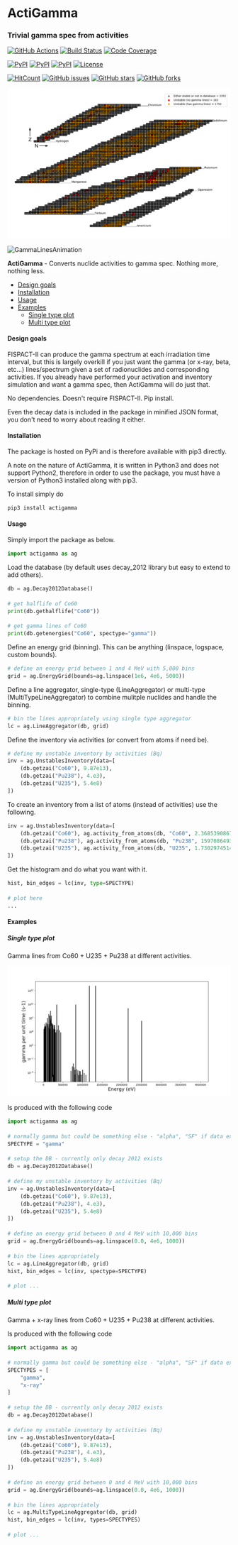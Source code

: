 # ActiGamma
### Trivial gamma spec from activities

[![GitHub Actions](https://github.com/fispact/actigamma/workflows/Python%20package/badge.svg?branch=master)](https://github.com/fispact/actigamma/actions/workflows/python-package.yml)
[![Build Status](https://travis-ci.org/fispact/actigamma.svg?branch=master)](https://travis-ci.org/fispact/actigamma)
[![Code Coverage](https://codecov.io/gh/fispact/actigamma/branch/master/graph/badge.svg)](https://codecov.io/gh/fispact/actigamma)

[![PyPI](https://img.shields.io/pypi/v/actigamma.svg)](https://pypi.python.org/pypi/actigamma)
[![PyPI](https://img.shields.io/pypi/wheel/actigamma.svg)](https://pypi.python.org/pypi/actigamma)
[![PyPI](https://img.shields.io/pypi/format/actigamma.svg)](https://pypi.python.org/pypi/actigamma)
[![License](https://img.shields.io/pypi/l/actigamma.svg)](https://github.com/fispact/actigamma/blob/master/LICENSE)

[![HitCount](http://hits.dwyl.com/fispact/actigamma.svg)](http://hits.dwyl.com/fispact/actigamma)
[![GitHub issues](https://img.shields.io/github/issues/fispact/actigamma)](https://github.com/fispact/actigamma/issues)
[![GitHub stars](https://img.shields.io/github/stars/fispact/actigamma)](https://github.com/fispact/actigamma/stargazers)
[![GitHub forks](https://img.shields.io/github/forks/fispact/actigamma)](https://github.com/fispact/actigamma/network)

![ChartOfNuclides](https://github.com/fispact/actigamma/blob/master/examples/figures/chartofnuclides.png)

![GammaLinesAnimation](https://github.com/fispact/actigamma/blob/master/examples/figures/halflifelines.gif)


__ActiGamma__ - Converts nuclide activities to gamma spec. Nothing more, nothing less.

- [Design goals](#design-goals)
- [Installation](#installation)
- [Usage](#usage)
- [Examples](#examples)
  - [Single type plot](#single-type-plot)
  - [Multi type plot](#multi-type-plot)

#### <a name="design-goals"></a>Design goals
FISPACT-II can produce the gamma spectrum at each irradiation time interval, but this is largely overkill if you just want the gamma (or x-ray, beta, etc...) lines/spectrum given a set of radionuclides and corresponding activities. If you already have performed your activation and inventory simulation and want a gamma spec, then ActiGamma will do just that.

No dependencies. Doesn't require FISPACT-II. Pip install.

Even the decay data is included in the package in minified JSON format, you don't need to worry about reading it either.

#### <a name="installation"></a>Installation
The package is hosted on PyPi and is therefore available with pip3 directly.

A note on the nature of ActiGamma, it is written in Python3 and does not support Python2, therefore in order to use the package, you must have a version of Python3 installed along with pip3.

To install simply do
```bash
pip3 install actigamma
```

#### <a name="usage"></a>Usage
Simply import the package as below.
```python
import actigamma as ag
```

Load the database (by default uses decay_2012 library but easy to extend to add others).
```python
db = ag.Decay2012Database()

# get halflife of Co60
print(db.gethalflife("Co60"))

# get gamma lines of Co60
print(db.getenergies("Co60", spectype="gamma"))
```

Define an energy grid (binning). This can be anything (linspace, logspace, custom bounds).
```python
# define an energy grid between 1 and 4 MeV with 5,000 bins
grid = ag.EnergyGrid(bounds=ag.linspace(1e6, 4e6, 5000))
```

Define a line aggregator, single-type (LineAggregator) or multi-type (MultiTypeLineAggregator) to combine mulitple nuclides and handle the binning.
```python
# bin the lines appropriately using single type aggregator
lc = ag.LineAggregator(db, grid)
```

Define the inventory via activities (or convert from atoms if need be).
```python
# define my unstable inventory by activities (Bq)
inv = ag.UnstablesInventory(data=[
    (db.getzai("Co60"), 9.87e13),
    (db.getzai("Pu238"), 4.e3),
    (db.getzai("U235"), 5.4e8)
])
```

To create an inventory from a list of atoms (instead of activities) use the following.
```python
inv = ag.UnstablesInventory(data=[
    (db.getzai("Co60"), ag.activity_from_atoms(db, "Co60", 2.36853908671135e+22)),
    (db.getzai("Pu238"), ag.activity_from_atoms(db, "Pu238", 15970864933847.367)),
    (db.getzai("U235"), ag.activity_from_atoms(db, "U235", 1.730297451446211e+25))
])
```

Get the histogram and do what you want with it.
```python
hist, bin_edges = lc(inv, type=SPECTYPE)

# plot here
...
```

#### <a name="examples"></a>Examples
##### <a name="single-type-plot"></a>Single type plot
Gamma lines from Co60 + U235 + Pu238 at different activities.

![Lines](https://github.com/fispact/actigamma/blob/master/examples/figures/plotlines.png)

Is produced with the following code
```python
import actigamma as ag

# normally gamma but could be something else - "alpha", "SF" if data exists!
SPECTYPE = "gamma"

# setup the DB - currently only decay 2012 exists
db = ag.Decay2012Database()

# define my unstable inventory by activities (Bq)
inv = ag.UnstablesInventory(data=[
    (db.getzai("Co60"), 9.87e13),
    (db.getzai("Pu238"), 4.e3),
    (db.getzai("U235"), 5.4e8)
])

# define an energy grid between 0 and 4 MeV with 10,000 bins
grid = ag.EnergyGrid(bounds=ag.linspace(0.0, 4e6, 1000))

# bin the lines appropriately
lc = ag.LineAggregator(db, grid)
hist, bin_edges = lc(inv, spectype=SPECTYPE)

# plot ...
```

##### <a name="multi-type-plot"></a>Multi type plot
Gamma + x-ray lines from Co60 + U235 + Pu238 at different activities.

Is produced with the following code
```python
import actigamma as ag

# normally gamma but could be something else - "alpha", "SF" if data exists!
SPECTYPES = [
    "gamma",
    "x-ray"
]

# setup the DB - currently only decay 2012 exists
db = ag.Decay2012Database()

# define my unstable inventory by activities (Bq)
inv = ag.UnstablesInventory(data=[
    (db.getzai("Co60"), 9.87e13),
    (db.getzai("Pu238"), 4.e3),
    (db.getzai("U235"), 5.4e8)
])

# define an energy grid between 0 and 4 MeV with 10,000 bins
grid = ag.EnergyGrid(bounds=ag.linspace(0.0, 4e6, 1000))

# bin the lines appropriately
lc = ag.MultiTypeLineAggregator(db, grid)
hist, bin_edges = lc(inv, types=SPECTYPES)

# plot ...
```
